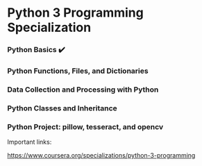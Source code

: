 # Python 3 Programming Specialization

### Python Basics  :heavy_check_mark:

### Python Functions, Files, and Dictionaries

### Data Collection and Processing with Python

### Python Classes and Inheritance

### Python Project: pillow, tesseract, and opencv

Important links: 

https://www.coursera.org/specializations/python-3-programming
